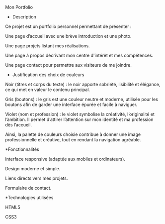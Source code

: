 Mon Portfolio
  * Description

Ce projet est un portfolio personnel permettant de présenter :

Une page d’accueil avec une brève introduction et une photo.

Une page projets listant mes réalisations.

Une page à propos décrivant mon centre d'intérêt et mes compétences.

Une page contact pour permettre aux visiteurs de me joindre.

 * Justification des choix de couleurs

Noir (titres et corps du texte) : le noir apporte sobriété, lisibilité et élégance, ce qui met en valeur le contenu principal.

Gris (boutons) : le gris est une couleur neutre et moderne, utilisée pour les boutons afin de garder une interface épurée et facile à naviguer.

Violet (nom et profession) : le violet symbolise la créativité, l’originalité et l’ambition. Il permet d’attirer l’attention sur mon identité et ma profession dès l’accueil.

Ainsi, la palette de couleurs choisie contribue à donner une image professionnelle et créative, tout en rendant la navigation agréable.

  *Fonctionnalités

Interface responsive (adaptée aux mobiles et ordinateurs).

Design moderne et simple.

Liens directs vers mes projets.

Formulaire de contact.

  *Technologies utilisées

HTML5

CSS3
